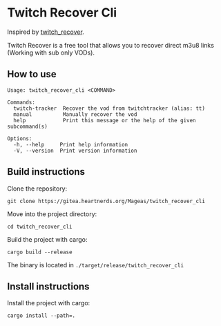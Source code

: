 # Twitch Recover Cli

Inspired by [twitch_recover](https://github.com/pravindoesstuff/twitch_recover).

Twitch Recover is a free tool that allows you to recover direct m3u8 links (Working with sub only VODs).

## **How to use**

``` text
Usage: twitch_recover_cli <COMMAND>

Commands:
  twitch-tracker  Recover the vod from twitchtracker (alias: tt)
  manual          Manually recover the vod
  help            Print this message or the help of the given subcommand(s)

Options:
  -h, --help     Print help information
  -V, --version  Print version information
```

## **Build instructions**

Clone the repository:
```
git clone https://gitea.heartnerds.org/Mageas/twitch_recover_cli
```

Move into the project directory:
```
cd twitch_recover_cli
```

Build the project with cargo:
```
cargo build --release
```
The binary is located in `./target/release/twitch_recover_cli`

## **Install instructions**

Install the project with cargo:
```
cargo install --path=.
```

